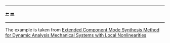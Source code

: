 ***
[⬅️](../006/README.md "Previous example")
[➡️](../008/README.md "Next example")
***

The example is taken from [Extended Component Mode Synthesis Method for Dynamic Analysis Mechanical Systems with Local Nonlinearities](http://dx.doi.org/10.2139/ssrn.4573730)

